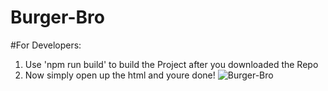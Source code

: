 # Burger-Bro

#For Developers:

1. Use 'npm run build' to build the Project after you downloaded the Repo
2. Now simply open up the html and youre done!
![Burger-Bro](https://github.com/gamekiller30/Burger-Bro/assets/85796998/7332bbfd-5e10-4373-8900-58ce22cf8bf8)
